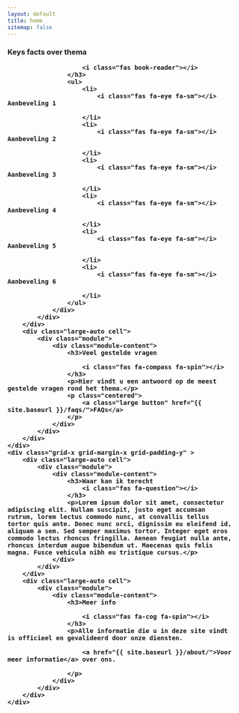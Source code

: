 ```yaml
---
layout: default
title: home
sitemap: false
---
```

<div class="grid-y">
	<div class="grid-x grid-margin-x grid-padding-y" >
		<div class="large-auto cell">
			<div class="module benefits">
				<div class="module-content">
					<h3>Keys facts over thema
              
						<i class="fas book-reader"></i>
					</h3>
					<ul>
						<li>
							<i class="fas fa-eye fa-sm"></i>   Aanbeveling 1
              
						</li>
						<li>
							<i class="fas fa-eye fa-sm"></i>   Aanbeveling 2
              
						</li>
						<li>
							<i class="fas fa-eye fa-sm"></i>   Aanbeveling 3
              
						</li>
						<li>
							<i class="fas fa-eye fa-sm"></i>   Aanbeveling 4
              
						</li>
						<li>
							<i class="fas fa-eye fa-sm"></i>   Aanbeveling 5
              
						</li>
						<li>
							<i class="fas fa-eye fa-sm"></i>   Aanbeveling 6
              
						</li>
					</ul>
				</div>
			</div>
		</div>
		<div class="large-auto cell">
			<div class="module">
				<div class="module-content">
					<h3>Veel gestelde vragen
              
						<i class="fas fa-compass fa-spin"></i>
					</h3>
					<p>Hier vindt u een antwoord op de meest gestelde vragen rond het thema.</p>
					<p class="centered">
						<a class="large button" href="{{ site.baseurl }}/faqs/">FAQs</a>
					</p>
				</div>
			</div>
		</div>
	</div>
	<div class="grid-x grid-margin-x grid-padding-y" >
		<div class="large-auto cell">
			<div class="module">
				<div class="module-content">
					<h3>Waar kan ik terecht 
						<i class="fas fa-question"></i>
					</h3>
					<p>Lorem ipsum dolor sit amet, consectetur adipiscing elit. Nullam suscipit, justo eget accumsan rutrum, lorem lectus commodo nunc, at convallis tellus tortor quis ante. Donec nunc orci, dignissim eu eleifend id, aliquam a sem. Sed semper maximus tortor. Integer eget eros commodo lectus rhoncus fringilla. Aenean feugiat nulla ante, rhoncus interdum augue bibendum ut. Maecenas quis felis magna. Fusce vehicula nibh eu tristique cursus.</p>
				</div>
			</div>
		</div>
		<div class="large-auto cell">
			<div class="module">
				<div class="module-content">
					<h3>Meer info
              
						<i class="fas fa-cog fa-spin"></i>
					</h3>
					<p>Alle informatie die u in deze site vindt is officieel en gevalideerd door onze diensten.
              
						<a href="{{ site.baseurl }}/about/">Voor meer informatie</a> over ons.
            
					</p>
				</div>
			</div>
		</div>
	</div>
</div>
